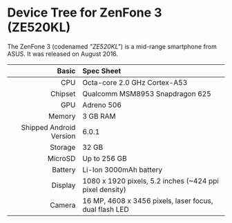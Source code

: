 Device Tree for ZenFone 3 (ZE520KL)
===========================================


The ZenFone 3 (codenamed _"ZE520KL"_) is a mid-range smartphone from ASUS.
It was released on August 2016.

Basic   | Spec Sheet
-------:|:-------------------------
CPU     | Octa-core 2.0 GHz Cortex-A53
Chipset | Qualcomm MSM8953 Snapdragon 625
GPU     | Adreno 506
Memory  | 3 GB RAM
Shipped Android Version | 6.0.1
Storage | 32 GB
MicroSD | Up to 256 GB
Battery | Li-Ion 3000mAh battery
Display | 1080 x 1920 pixels, 5.2 inches (~424 ppi pixel density)
Camera  | 16 MP, 4608 x 3456 pixels, laser focus, dual flash LED
